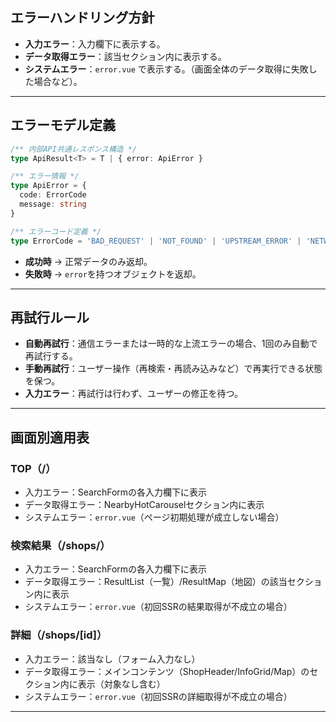 ## エラーハンドリング方針

- **入力エラー**：入力欄下に表示する。
- **データ取得エラー**：該当セクション内に表示する。
- **システムエラー**：`error.vue` で表示する。（画面全体のデータ取得に失敗した場合など）。

---

## エラーモデル定義

```ts
/** 内部API共通レスポンス構造 */
type ApiResult<T> = T | { error: ApiError }

/** エラー情報 */
type ApiError = {
  code: ErrorCode
  message: string
}

/** エラーコード定義 */
type ErrorCode = 'BAD_REQUEST' | 'NOT_FOUND' | 'UPSTREAM_ERROR' | 'NETWORK_ERROR' | 'INTERNAL_ERROR'
```

- **成功時** → 正常データのみ返却。
- **失敗時** → `error`を持つオブジェクトを返却。

---

## 再試行ルール

- **自動再試行**：通信エラーまたは一時的な上流エラーの場合、1回のみ自動で再試行する。
- **手動再試行**：ユーザー操作（再検索・再読み込みなど）で再実行できる状態を保つ。
- **入力エラー**：再試行は行わず、ユーザーの修正を待つ。

---

## 画面別適用表

### TOP（/）

- 入力エラー：SearchFormの各入力欄下に表示
- データ取得エラー：NearbyHotCarouselセクション内に表示
- システムエラー：`error.vue`（ページ初期処理が成立しない場合）

### 検索結果（/shops/）

- 入力エラー：SearchFormの各入力欄下に表示
- データ取得エラー：ResultList（一覧）/ResultMap（地図）の該当セクション内に表示
- システムエラー：`error.vue`（初回SSRの結果取得が不成立の場合）

### 詳細（/shops/[id]）

- 入力エラー：該当なし（フォーム入力なし）
- データ取得エラー：メインコンテンツ（ShopHeader/InfoGrid/Map）のセクション内に表示（対象なし含む）
- システムエラー：`error.vue`（初回SSRの詳細取得が不成立の場合）

---
